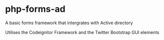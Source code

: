 php-forms-ad
============

A basic forms framework that intergrates with Active directory

Utilises the Codeignitor Framework and the Twitter Bootstrap GUI elements
